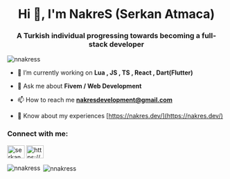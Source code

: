 <h1 align="center">Hi 👋, I'm NakreS (Serkan Atmaca)</h1>
<h3 align="center">A Turkish individual progressing towards becoming a full-stack developer</h3>

<p align="left"> <img src="https://komarev.com/ghpvc/?username=nnakress&label=Profile%20views&color=0e75b6&style=flat" alt="nnakress" /> </p>

- 🔭 I’m currently working on **Lua , JS , TS , React , Dart(Flutter)**

- 💬 Ask me about **Fivem / Web Development**

- 📫 How to reach me **nakresdevelopment@gmail.com**

- 📄 Know about my experiences [https://nakres.dev/](https://nakres.dev/)

<h3 align="left">Connect with me:</h3>
<p align="left">
<a href="https://linkedin.com/in/serkan atmaca" target="blank"><img align="center" src="https://raw.githubusercontent.com/rahuldkjain/github-profile-readme-generator/master/src/images/icons/Social/linked-in-alt.svg" alt="serkan atmaca" height="30" width="40" /></a>
<a href="https://discord.gg/https://discord.gg/wkmveK9E" target="blank"><img align="center" src="https://raw.githubusercontent.com/rahuldkjain/github-profile-readme-generator/master/src/images/icons/Social/discord.svg" alt="https://discord.gg/wkmveK9E" height="30" width="40" /></a>
</p>

<p><img align="left" src="https://github-readme-stats.vercel.app/api/top-langs?username=nnakress&show_icons=true&locale=en&layout=compact" alt="nnakress" /></p>

<p>&nbsp;<img align="center" src="https://github-readme-stats.vercel.app/api?username=nnakress&show_icons=true&locale=en" alt="nnakress" /></p>
